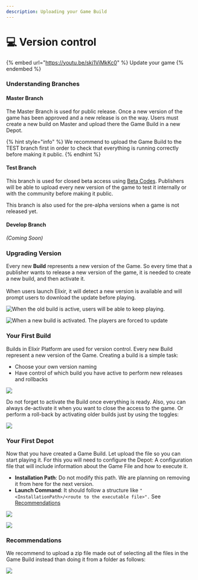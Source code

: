 ```yaml
---
description: Uploading your Game Build
---
```


# 💻 Version control

{% embed url="https://youtu.be/skj1ViMkKc0" %}
Update your game
{% endembed %}

### Understanding Branches

#### Master Branch

The Master Branch is used for public release. Once a new version of the game has been approved and a new release is on the way. Users must create a new build on Master and upload there the Game Build in a new Depot.

{% hint style="info" %}
We recommend to upload the Game Build to the TEST branch first in order to check that everything is running correctly before making it public.
{% endhint %}

#### Test Branch

This branch is used for closed beta access using [Beta Codes](beta-codes.md). Publishers will be able to upload every new version of the game to test it internally or with the community before making it public.

This branch is also used for the pre-alpha versions when a game is not released yet.

#### Develop Branch&#x20;

_(Coming Soon)_



### Upgrading Version

Every new **Build** represents a new version of the Game. So every time that a publisher wants to release a new version of the game, it is needed to create a new build, and then activate it. \
\
When users launch Elixir, it will detect a new version is available and will prompt users to download the update before playing.

![When the old build is active, users will be able to keep playing.](<../../.gitbook/assets/Screenshot 2022-08-15 at 19.43.14.png>)

![When a new build is activated. The players are forced to update](<../../.gitbook/assets/Screenshot 2022-08-15 at 19.49.26.png>)

### Your First Build

Builds in Elixir Platform are used for version control. Every new Build represent a new version of the Game. Creating a build is a simple task:

* Choose your own version naming
* Have control of which build you have active to perform new releases and rollbacks

![](<../../.gitbook/assets/Screenshot 2022-08-15 at 19.22.54.png>)

Do not forget to activate the Build once everything is ready. Also, you can always de-activate it when you want to close the access to the game. Or perform a roll-back by activating older builds just by using the toggles:

![](<../../.gitbook/assets/Screenshot 2022-08-15 at 19.24.01.png>)

### Your First Depot

Now that you have created a Game Build. Let upload the file so you can start playing it. For this you will need to configure the Depot: A configuration file that will include information about the Game File and how to execute it.

* **Installation Path**: Do not modify this path. We are planning on removing it from here for the next version.
* **Launch Command**: It should follow a structure like `"<InstallationPath>/<route to the executable file>".` See [Recommendations](version-control.md#recommendations-and-usual-errors)

![](<../../.gitbook/assets/Screenshot 2022-08-15 at 19.26.15.png>)

![](<../../.gitbook/assets/Screenshot 2022-08-15 at 19.34.41.png>)

### Recommendations

We recommend to upload a zip file made out of selecting all the files in the Game Build instead than doing it from a folder as follows:

![](<../../.gitbook/assets/Screenshot 2022-08-15 at 20.03.30.png>)
